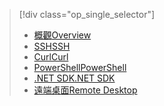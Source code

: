 > [!div class="op_single_selector"]
> * [<span data-ttu-id="0e734-101">概觀</span><span class="sxs-lookup"><span data-stu-id="0e734-101">Overview</span></span>](../articles/hdinsight/hdinsight-use-mapreduce.md)
> * [<span data-ttu-id="0e734-102">SSH</span><span class="sxs-lookup"><span data-stu-id="0e734-102">SSH</span></span>](../articles/hdinsight/hdinsight-hadoop-use-mapreduce-ssh.md)
> * [<span data-ttu-id="0e734-103">Curl</span><span class="sxs-lookup"><span data-stu-id="0e734-103">Curl</span></span>](../articles/hdinsight/hdinsight-hadoop-use-mapreduce-curl.md)
> * [<span data-ttu-id="0e734-104">PowerShell</span><span class="sxs-lookup"><span data-stu-id="0e734-104">PowerShell</span></span>](../articles/hdinsight/hdinsight-hadoop-use-mapreduce-powershell.md)
> * [<span data-ttu-id="0e734-105">.NET SDK</span><span class="sxs-lookup"><span data-stu-id="0e734-105">.NET SDK</span></span>](../articles/hdinsight/hdinsight-hadoop-use-mapreduce-dotnet-sdk.md)
> * [<span data-ttu-id="0e734-106">遠端桌面</span><span class="sxs-lookup"><span data-stu-id="0e734-106">Remote Desktop</span></span>](../articles/hdinsight/hdinsight-hadoop-use-mapreduce-remote-desktop.md)
> 
> 

